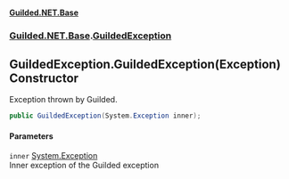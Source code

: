 #### [Guilded.NET.Base](Guilded_NET_Base.md 'Guilded.NET.Base')
### [Guilded.NET.Base](Guilded_NET_Base.md#Guilded_NET_Base 'Guilded.NET.Base').[GuildedException](GuildedException.md 'Guilded.NET.Base.GuildedException')
## GuildedException.GuildedException(Exception) Constructor
Exception thrown by Guilded.  
```csharp
public GuildedException(System.Exception inner);
```
#### Parameters
<a name='Guilded_NET_Base_GuildedException_GuildedException(System_Exception)_inner'></a>
`inner` [System.Exception](https://docs.microsoft.com/en-us/dotnet/api/System.Exception 'System.Exception')  
Inner exception of the Guilded exception
  
